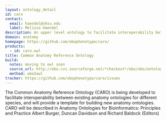 ```yaml
---
layout: ontology_detail
id: caro
contact:
  email: haendel@ohsu.edu
  label: Melissa Haendel
description: An upper level ontology to facilitate interoperability between existing anatomy ontologies for different species
domain: anatomy
homepage: https://github.com/obophenotype/caro/
products:
  - id: caro.owl
title: Common Anatomy Reference Ontology
build:
  notes: moving to owl soon
  source_url: http://obo.cvs.sourceforge.net/*checkout*/obo/obo/ontology/anatomy/caro/caro.obo
  method: obo2owl
tracker: https://github.com/obophenotype/caro/issues
---
```


The Common Anatomy Reference Ontology (CARO) is being developed to facilitate interoperability between existing anatomy ontologies for different species, and will provide a template for building new anatomy ontologies. CARO will be described in Anatomy Ontologies for Bioinformatics: Principles and Practice Albert Burger, Duncan Davidson and Richard Baldock (Editors)
